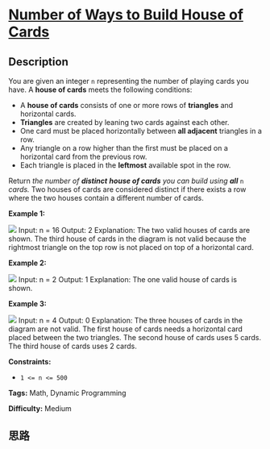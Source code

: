 # [Number of Ways to Build House of Cards][title]

## Description

You are given an integer `n` representing the number of playing cards you
have. A **house of cards** meets the following conditions:

  * A **house of cards** consists of one or more rows of **triangles** and horizontal cards.
  * **Triangles** are created by leaning two cards against each other.
  * One card must be placed horizontally between **all adjacent** triangles in a row.
  * Any triangle on a row higher than the first must be placed on a horizontal card from the previous row.
  * Each triangle is placed in the **leftmost** available spot in the row.

Return _the number of **distinct** **house of cards** you can build using
**all**_ `n` _cards._ Two houses of cards are considered distinct if there
exists a row where the two houses contain a different number of cards.



**Example 1:**

![](https://assets.leetcode.com/uploads/2022/02/27/image-20220227213243-1.png)
            Input: n = 16    Output: 2    Explanation: The two valid houses of cards are shown.    The third house of cards in the diagram is not valid because the rightmost triangle on the top row is not placed on top of a horizontal card.    

**Example 2:**

![](https://assets.leetcode.com/uploads/2022/02/27/image-20220227213306-2.png)
            Input: n = 2    Output: 1    Explanation: The one valid house of cards is shown.    

**Example 3:**

![](https://assets.leetcode.com/uploads/2022/02/27/image-20220227213331-3.png)
            Input: n = 4    Output: 0    Explanation: The three houses of cards in the diagram are not valid.    The first house of cards needs a horizontal card placed between the two triangles.    The second house of cards uses 5 cards.    The third house of cards uses 2 cards.    



**Constraints:**

  * `1 <= n <= 500`


**Tags:** Math, Dynamic Programming

**Difficulty:** Medium

## 思路

[title]: https://leetcode-cn.com/problems/number-of-ways-to-build-house-of-cards
